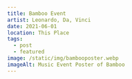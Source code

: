 ```yaml
---
title: Bamboo Event
artist: Leonardo, Da, Vinci
date: 2021-06-01
location: This Place
tags:
  - post
  - featured
image: /static/img/bambooposter.webp
imageAlt: Music Event Poster of Bamboo
---
```

